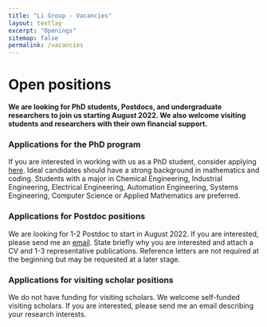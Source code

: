 ```yaml
---
title: "Li Group - Vacancies"
layout: textlay
excerpt: "Openings"
sitemap: false
permalink: /vacancies
---
```


# Open positions

**We are looking for PhD students, Postdocs, and undergraduate researchers to join us starting August 2022. We also welcome visiting students and researchers with their own financial support.**

### Applications for the PhD program
If you are interested in working with us as a PhD student, consider applying [here](https://engineering.purdue.edu/ChE/academics/graduate/how-to-apply). Ideal candidates should have a strong background in mathematics and coding. Students with a major in  Chemical Engineering, Industrial Engineering, Electrical Engineering, Automation Engineering, Systems Engineering, Computer Science or Applied Mathematics are preferred.

### Applications for Postdoc positions
We are looking for 1-2 Postdoc to start in August 2022. If you are interested, please send me an [email](mailto:canl1@andrew.cmu.edu). State briefly why you are interested and attach a CV and 1-3 representative publications. Reference letters are not required at the beginning but may be requested at a later stage. 

### Applications for visiting scholar positions
We do not have funding for visiting scholars. We welcome self-funded visiting scholars. If you are interested, please send me an email describing your research interests.

<br /><br /><br /><br /><br /><br /><br /><br />